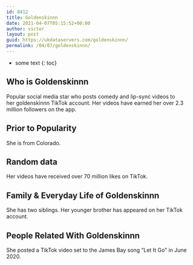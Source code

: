 ```yaml
---
id: 8412
title: Goldenskinnn
date: 2021-04-07T05:15:52+00:00
author: victor
layout: post
guid: https://ukdataservers.com/goldenskinnn/
permalink: /04/07/goldenskinnn/
---
```


* some text
{: toc}


## Who is Goldenskinnn



Popular social media star who posts comedy and lip-sync videos to her goldenskinnn TikTok account. Her videos have earned her over 2.3 million followers on the app. 

                
                
                
## Prior to Popularity



She is from Colorado. 

                
                
                
## Random data



Her videos have received over 70 million likes on TikTok. 

                
                
                
## Family & Everyday Life of Goldenskinnn



She has two siblings. Her younger brother has appeared on her TikTok account. 

                
                
                
## People Related With Goldenskinnn



She posted a TikTok video set to the James Bay song &#8220;Let It Go&#8221; in June 2020. 

                
              
            
          
          
          